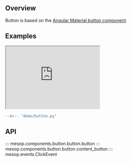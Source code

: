 ## Overview

Button is based on the [Angular Material button component](https://material.angular.io/components/button/overview).

## Examples

<iframe class="component-demo" src="https://google.github.io/mesop/demo/?demo=button" style="height: 200px"></iframe>

```python
--8<-- "demo/button.py"
```

## API

::: mesop.components.button.button.button
::: mesop.components.button.button.content_button
::: mesop.events.ClickEvent
